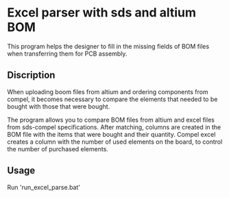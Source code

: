 # Excel parser with sds and altium BOM
This program helps the designer to fill in the missing fields of BOM files when transferring them for PCB assembly.

## Discription
When uploading boom files from altium and ordering components from compel, it becomes necessary to compare the elements that needed to be bought with those that were bought.

The program allows you to compare BOM files from altium and excel files from sds-compel specifications. After matching, columns are created in the BOM file with the items that were bought and their quantity. Compel excel creates a column with the number of used elements on the board, to control the number of purchased elements.

## Usage
Run 'run_excel_parse.bat' 
